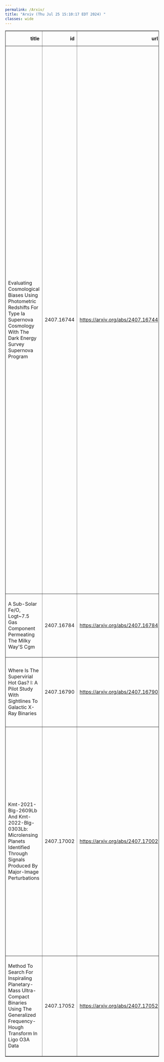 ```yaml
---
permalink: /Arxiv/
title: "Arxiv (Thu Jul 25 15:10:17 EDT 2024) "
classes: wide
---
```

<table border="1" class="dataframe">
  <thead>
    <tr style="text-align: right;">
      <th>title</th>
      <th>id</th>
      <th>url</th>
      <th>authors</th>
      <th>Local Authors</th>
    </tr>
  </thead>
  <tbody>
    <tr>
      <td>Evaluating Cosmological Biases Using Photometric Redshifts For Type Ia   Supernova Cosmology With The Dark Energy Survey Supernova Program</td>
      <td>2407.16744</td>
      <td><a href="https://arxiv.org/abs/2407.16744" target="_blank">https://arxiv.org/abs/2407.16744</a></td>
      <td>R. Chen, D. Scolnic, M. Vincenzi, E. S. Rykoff, J. Myles, R. Kessler, B. Popovic, M. Sako, M. Smith, P. Armstrong, D. Brout, T. M. Davis, L. Galbany, J. Lee, C. Lidman, A. Möller, B. O. Sánchez, M. Sullivan, H. Qu, P. Wiseman, T. M. C. Abbott, M. Aguena, S. Allam, O. Alves, F. Andrade-Oliveira, J. Annis, D. Bacon, D. Brooks, A. Carnero Rosell, J. Carretero, A. Choi, C. Conselice, L. N. Da Costa, M. E. S. Pereira, H. T. Diehl, P. Doel, S. Everett, I. Ferrero, B. Flaugher, J. Frieman, J. García-Bellido, M. Gatti, E. Gaztanaga, G. Giannini, D. Gruen, R. A. Gruendl, G. Gutierrez, K. Herner, S. R. Hinton, D. L. Hollowood, K. Honscheid, D. Huterer, D. J. James, K. Kuehn, M. Lima, J. L. Marshall, J. Mena-Fernández, F. Menanteau, R. Miquel, R. L. C. Ogando, A. Palmese, A. Pieres, A. A. Plazas Malagón, A. Roodman, S. Samuroff, E. Sanchez, D. Sanchez Cid, I. Sevilla-Noarbe, E. Suchyta, M. E. C. Swanson, G. Tarle, C. To, D. L. Tucker, V. Vikram, N. Weaverdyck, J. Weller</td>
      <td>Chun-Hao To, Klaus Honscheid</td>
    </tr>
    <tr>
      <td>A Sub-Solar Fe/O, Logt~7.5 Gas Component Permeating The Milky Way'S Cgm</td>
      <td>2407.16784</td>
      <td><a href="https://arxiv.org/abs/2407.16784" target="_blank">https://arxiv.org/abs/2407.16784</a></td>
      <td>Armando Lara-Di, Yair Krongold, Smita Mathur, Sanskriti Das, Anjali Gupta, O. Segura Montero</td>
      <td>Smita Mathur</td>
    </tr>
    <tr>
      <td>Where Is The Supervirial Hot Gas? I: A Pilot Study With Sightlines To   Galactic X-Ray Binaries</td>
      <td>2407.16790</td>
      <td><a href="https://arxiv.org/abs/2407.16790" target="_blank">https://arxiv.org/abs/2407.16790</a></td>
      <td>Armando Lara-Di, Yair Krongold, Smita Mathur, Manami Roy, Rebecca L. Mcclain, Sanskriti Das, Anjali Gupta</td>
      <td>Manami Roy, Rebecca Mcclain, Smita Mathur</td>
    </tr>
    <tr>
      <td>Kmt-2021-Blg-2609Lb And Kmt-2022-Blg-0303Lb: Microlensing Planets   Identified Through Signals Produced By Major-Image Perturbations</td>
      <td>2407.17002</td>
      <td><a href="https://arxiv.org/abs/2407.17002" target="_blank">https://arxiv.org/abs/2407.17002</a></td>
      <td>Cheongho Han, Michael D. Albrow, Chung-Uk Lee, Sun-Ju Chung, Andrew Gould, Kyu-Ha Hwang, Youn Kil Jung, Chung-Uk Lee, Yoon-Hyun Ryu, Yossi Shvartzvald, In-Gu Shin, Jennifer C. Yee, Hongjing Yang, Weicheng Zang, Sang-Mok Cha, Doeon Kim, Dong-Jin Kim, Seung-Lee Kim, Dong-Joo Lee, Yongseok Lee, Byeong-Gon Park, Richard W. Pogge</td>
      <td>Andrew Gould, Richard Pogge</td>
    </tr>
    <tr>
      <td>Method To Search For Inspiraling Planetary-Mass Ultra-Compact Binaries   Using The Generalized Frequency-Hough Transform In Ligo O3A Data</td>
      <td>2407.17052</td>
      <td><a href="https://arxiv.org/abs/2407.17052" target="_blank">https://arxiv.org/abs/2407.17052</a></td>
      <td>Andrew L. Miller, Nancy Aggarwal, Sebastien Clesse, Federico De Lillo, Surabhi Sachdev, Pia Astone, Cristiano Palomba, Ornella J. Piccinni, Lorenzo Pierini</td>
      <td>Andrew Miller</td>
    </tr>
  </tbody>
</table>